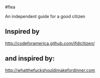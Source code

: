 #flea

An independent guide for a good citizen

## Inspired by
http://codeforamerica.github.com/jfdicitizen/

## and inspired by:
http://whatthefuckshouldimakefordinner.com

